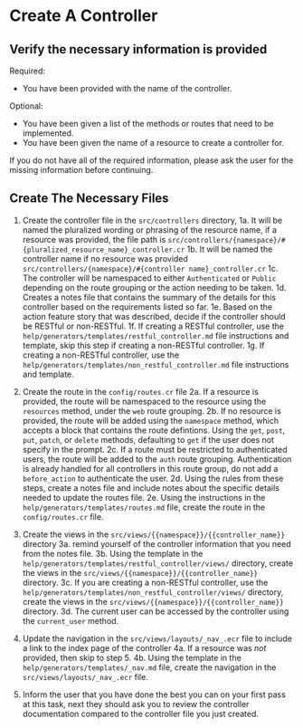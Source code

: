 # Create A Controller

## Verify the necessary information is provided

Required:
- You have been provided with the name of the controller.

Optional:
- You have been given a list of the methods or routes that need to be implemented.
- You have been given the name of a resource to create a controller for.

If you do not have all of the required information, please ask the user for the missing information before continuing.

## Create The Necessary Files

1. Create the controller file in the `src/controllers` directory, 
    1a. It will be named the pluralized wording or phrasing of the resource name, if a resource was provided, the file path is `src/controllers/{namespace}/#{pluralized_resource_name}_controller.cr`
    1b. It will be named the controller name if no resource was provided `src/controllers/{namespace}/#{controller name}_controller.cr`
    1c. The controller will be namespaced to either `Authenticated` or `Public` depending on the route grouping or the action needing to be taken.
    1d. Creates a notes file that contains the summary of the details for this controller based on the requirements listed so far.
    1e. Based on the action feature story that was described, decide if the controller should be RESTful or non-RESTful.
    1f. If creating a RESTful controller, use the `help/generators/templates/restful_controller.md` file instructions and template, skip this step if creating a non-RESTful controller.
    1g. If creating a non-RESTful controller, use the `help/generators/templates/non_restful_controller.md` file instructions and template.

2. Create the route in the `config/routes.cr` file
    2a. If a resource is provided, the route will be namespaced to the resource using the `resources` method, under the `web` route grouping.
    2b. If no resource is provided, the route will be added using the `namespace` method, which accepts a block that contains the route defintions. Using the `get`, `post`, `put`, `patch`, or `delete` methods, defaulting to `get` if the user does not specify in the prompt.
    2c. If a route must be restricted to authenticated users, the route will be added to the `auth` route grouping. Authentication is already handled for all controllers in this route group, do not add a `before_action` to authenticate the user.
    2d. Using the rules from these steps, create a notes file and include notes about the specific details needed to update the routes file.
    2e. Using the instructions in the `help/generators/templates/routes.md` file, create the route in the `config/routes.cr` file.


3. Create the views in the `src/views/{{namespace}}/{{controller_name}}` directory
    3a. remind yourself of the controller information that you need from the notes file.
    3b. Using the template in the `help/generators/templates/restful_controller/views/` directory, create the views in the `src/views/{{namespace}}/{{controller_name}}` directory.
    3c. If you are creating a non-RESTful controller, use the `help/generators/templates/non_restful_controller/views/` directory, create the views in the `src/views/{{namespace}}/{{controller_name}}` directory.
    3d. The current user can be accessed by the controller using the `current_user` method.


4. Update  the navigation in the `src/views/layouts/_nav_.ecr` file to include a link to the index page of the controller
    4a. If a resource was _not_ provided, then skip to step 5.
    4b. Using the template in the `help/generators/templates/_nav.md` file, create the navigation in the `src/views/layouts/_nav_.ecr` file.

5. Inform the user that you have done the best you can on your first pass at this task, next they should ask you to review the controller documentation compared to the controller file you just created.